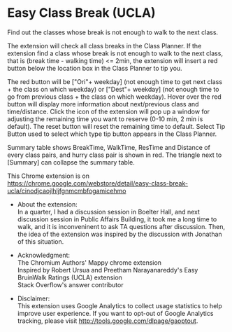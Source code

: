 # Easy Class Break (UCLA)
Find out the classes whose break is not enough to walk to the next class.
  
The extension will check all class breaks in the Class Planner. If the extension find a class whose break is not enough to walk to the next class, that is (break time - walking time) <= 2min, the extension will insert a red button below the location box in the Class Planner to tip you.
  
The red button will be ["Ori"+ weekday] (not enough time to get next class + the class on which weekday) or ["Dest"+ weekday] (not enough time to go from previous class + the class on which weekday).
Hover over the red button will display more information about next/previous class and time/distance.
Click the icon of the extension will pop up a window for adjusting the remaining time you want to reserve (0-10 min, 2 min is default). The reset button will reset the remaining time to default.
Select Tip Button used to select which type tip button appears in the Class Planner.
  
Summary table shows BreakTime, WalkTime, ResTime and Distance of every class pairs, and hurry class pair is shown in red. The triangle next to [Summary] can collapse the summary table.

This Chrome extension is on https://chrome.google.com/webstore/detail/easy-class-break-ucla/cinodjcaojlhljfgnmcmbfogamicehmo
  
* About the extension:  
In a quarter, I had a discussion session in Boelter Hall, and next discussion session in Public Affairs Building, it took me a long time to walk, and it is inconveninent to ask TA questions after discussion. Then, the idea of the extension was inspired by the discussion with Jonathan of this situation.
  
* Acknowledgment:  
The Chromium Authors' Mappy chrome extension  
Inspired by Robert Ursua and Preetham Narayanareddy's Easy BruinWalk Ratings (UCLA) extension  
Stack Overflow's answer contributor
  
* Disclaimer:  
This extension uses Google Analytics to collect usage statistics to help improve user experience. If you want to opt-out of Google Analytics tracking, please visit http://tools.google.com/dlpage/gaoptout.